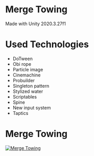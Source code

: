 # Merge Towing
Made with Unity 2020.3.27f1

# Used Technologies
* DoTween
* Obi rope
* Particle image
* Cinemachine
* Probuilder
* Singleton pattern
* Stylized water
* Scriptables
* Spine
* New input system
* Taptics
  
# Merge Towing
[![Merge Towing](https://img.youtube.com/vi/5zX1vTm3eEU/0.jpg)](https://www.youtube.com/watch?v=5zX1vTm3eEU)

